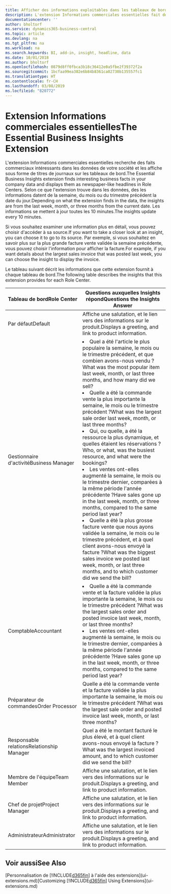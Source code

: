```yaml
---
title: Afficher des informations exploitables dans les tableaux de bord | Microsoft Docs
description: L'extension Informations commerciales essentielles fait défiler une série d'informations commerciales sur les tableaux de bord.
documentationcenter: ''
author: bholtorf
ms.service: dynamics365-business-central
ms.topic: article
ms.devlang: na
ms.tgt_pltfrm: na
ms.workload: na
ms.search.keywords: BI, add-in, insight, headline, data
ms.date: 10/01/2018
ms.author: bholtorf
ms.openlocfilehash: 0879d8ff0fbca3b18c36412e0a5fbe2f39372f2a
ms.sourcegitcommit: 1bcfaa99ea302e6b84b8361ca02730b135557fc1
ms.translationtype: HT
ms.contentlocale: fr-CH
ms.lasthandoff: 03/08/2019
ms.locfileid: "820772"
---
```

# <a name="the-essential-business-insights-extension"></a><span data-ttu-id="ff41a-103">Extension Informations commerciales essentielles</span><span class="sxs-lookup"><span data-stu-id="ff41a-103">The Essential Business Insights Extension</span></span>
<span data-ttu-id="ff41a-104">L'extension Informations commerciales essentielles recherche des faits commerciaux intéressants dans les données de votre société et les affiche sous forme de titres de journaux sur les tableaux de bord.</span><span class="sxs-lookup"><span data-stu-id="ff41a-104">The Essential Business Insights extension finds interesting business facts in your company data and displays them as newspaper-like headlines in Role Centers.</span></span> <span data-ttu-id="ff41a-105">Selon ce que l'extension trouve dans les données, des les informations datent de la semaine, du mois ou du trimestre précédent la date du jour.</span><span class="sxs-lookup"><span data-stu-id="ff41a-105">Depending on what the extension finds in the data, the insights are from the last week, month, or three months from the current date.</span></span> <span data-ttu-id="ff41a-106">Les informations se mettent à jour toutes les 10 minutes.</span><span class="sxs-lookup"><span data-stu-id="ff41a-106">The insights update every 10 minutes.</span></span>  

<span data-ttu-id="ff41a-107">Si vous souhaitez examiner une information plus en détail, vous pouvez choisir d'accéder à sa source.</span><span class="sxs-lookup"><span data-stu-id="ff41a-107">If you want to take a closer look at an insight, you can choose it to go to its source.</span></span> <span data-ttu-id="ff41a-108">Par exemple, si vous souhaitez en savoir plus sur la plus grande facture vente validée la semaine précédente, vous pouvez choisir l'information pour afficher la facture.</span><span class="sxs-lookup"><span data-stu-id="ff41a-108">For example, if you want details about the largest sales invoice that was posted last week, you can choose the insight to display the invoice.</span></span>

<span data-ttu-id="ff41a-109">Le tableau suivant décrit les informations que cette extension fournit à chaque tableau de bord.</span><span class="sxs-lookup"><span data-stu-id="ff41a-109">The following table describes the insights that this extension provides for each Role Center.</span></span>

|<span data-ttu-id="ff41a-110">Tableau de bord</span><span class="sxs-lookup"><span data-stu-id="ff41a-110">Role Center</span></span>|<span data-ttu-id="ff41a-111">Questions auxquelles Insights répond</span><span class="sxs-lookup"><span data-stu-id="ff41a-111">Questions the Insights Answer</span></span>|
|----|-----|
|<span data-ttu-id="ff41a-112">Par défaut</span><span class="sxs-lookup"><span data-stu-id="ff41a-112">Default</span></span>|<span data-ttu-id="ff41a-113">Affiche une salutation, et le lien vers des informations sur le produit.</span><span class="sxs-lookup"><span data-stu-id="ff41a-113">Displays a greeting, and link to product information.</span></span>|
|<span data-ttu-id="ff41a-114">Gestionnaire d'activité</span><span class="sxs-lookup"><span data-stu-id="ff41a-114">Business Manager</span></span>|<li> <span data-ttu-id="ff41a-115">Quel a été l'article le plus populaire la semaine, le mois ou le trimestre précédent, et que combien avons-nous vendu ?</span><span class="sxs-lookup"><span data-stu-id="ff41a-115">What was the most popular item last week, month, or last three months, and how many did we sell?</span></span><br><li> <span data-ttu-id="ff41a-116">Quelle a été la commande vente la plus importante la semaine, le mois ou le trimestre précédent ?</span><span class="sxs-lookup"><span data-stu-id="ff41a-116">What was the largest sale order last week, month, or last three months?</span></span><br><li> <span data-ttu-id="ff41a-117">Qui, ou quelle, a été la ressource la plus dynamique, et quelles étaient les réservations ?</span><span class="sxs-lookup"><span data-stu-id="ff41a-117">Who, or what, was the busiest resource, and what were the bookings?</span></span><br><li> <span data-ttu-id="ff41a-118">Les ventes ont-elles augmenté la semaine, le mois ou le trimestre dernier, comparées à la même période l'année précédente ?</span><span class="sxs-lookup"><span data-stu-id="ff41a-118">Have sales gone up in the last week, month, or three months, compared to the same period last year?</span></span><br><li> <span data-ttu-id="ff41a-119">Quelle a été la plus grosse facture vente que nous ayons validée la semaine, le mois ou le trimestre précédent, et à quel client avons-nous envoyé la facture ?</span><span class="sxs-lookup"><span data-stu-id="ff41a-119">What was the biggest sales invoice we posted last week, month, or last three months, and to which customer did we send the bill?</span></span></li> |
|<span data-ttu-id="ff41a-120">Comptable</span><span class="sxs-lookup"><span data-stu-id="ff41a-120">Accountant</span></span>|<li> <span data-ttu-id="ff41a-121">Quelle a été la commande vente et la facture validée la plus importante la semaine, le mois ou le trimestre précédent ?</span><span class="sxs-lookup"><span data-stu-id="ff41a-121">What was the largest sales order and posted invoice last week, month, or last three months?</span></span><br><li> <span data-ttu-id="ff41a-122">Les ventes ont-elles augmenté la semaine, le mois ou le trimestre dernier, comparées à la même période l'année précédente ?</span><span class="sxs-lookup"><span data-stu-id="ff41a-122">Have sales gone up in the last week, month, or three months, compared to the same period last year?</span></span> |
|<span data-ttu-id="ff41a-123">Préparateur de commandes</span><span class="sxs-lookup"><span data-stu-id="ff41a-123">Order Processor</span></span>| <span data-ttu-id="ff41a-124">Quelle a été la commande vente et la facture validée la plus importante la semaine, le mois ou le trimestre précédent ?</span><span class="sxs-lookup"><span data-stu-id="ff41a-124">What was the largest sale order and posted invoice last week, month, or last three months?</span></span>|
|<span data-ttu-id="ff41a-125">Responsable relations</span><span class="sxs-lookup"><span data-stu-id="ff41a-125">Relationship Manager</span></span>| <span data-ttu-id="ff41a-126">Quel a été le montant facturé le plus élevé, et à quel client avons-nous envoyé la facture ?</span><span class="sxs-lookup"><span data-stu-id="ff41a-126">What was the largest invoiced amount, and to which customer did we send the bill?</span></span>|
|<span data-ttu-id="ff41a-127">Membre de l'équipe</span><span class="sxs-lookup"><span data-stu-id="ff41a-127">Team Member</span></span>| <span data-ttu-id="ff41a-128">Affiche une salutation, et le lien vers des informations sur le produit.</span><span class="sxs-lookup"><span data-stu-id="ff41a-128">Displays a greeting, and link to product information.</span></span>|
|<span data-ttu-id="ff41a-129">Chef de projet</span><span class="sxs-lookup"><span data-stu-id="ff41a-129">Project Manager</span></span>| <span data-ttu-id="ff41a-130">Affiche une salutation, et le lien vers des informations sur le produit.</span><span class="sxs-lookup"><span data-stu-id="ff41a-130">Displays a greeting, and link to product information.</span></span>|
|<span data-ttu-id="ff41a-131">Administrateur</span><span class="sxs-lookup"><span data-stu-id="ff41a-131">Administrator</span></span>| <span data-ttu-id="ff41a-132">Affiche une salutation, et le lien vers des informations sur le produit.</span><span class="sxs-lookup"><span data-stu-id="ff41a-132">Displays a greeting, and link to product information.</span></span>|

## <a name="see-also"></a><span data-ttu-id="ff41a-133">Voir aussi</span><span class="sxs-lookup"><span data-stu-id="ff41a-133">See Also</span></span>
<span data-ttu-id="ff41a-134">[Personnalisation de [!INCLUDE[d365fin](includes/d365fin_md.md)] à l'aide des extensions](ui-extensions.md)</span><span class="sxs-lookup"><span data-stu-id="ff41a-134">[Customizing [!INCLUDE[d365fin](includes/d365fin_md.md)] Using Extensions](ui-extensions.md)</span></span>
